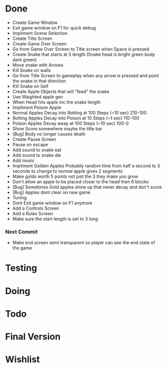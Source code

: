 # Done
* Create Game Window
* Exit game window on F1 for quick debug
* Impliment Scene Selection
* Create Title Screen
* Create Game Over Screen
* Go from Game Over Screen to Title screen when Space is pressed
* Create Snake that starts at 3 length (Snake head is bright green body dark green)
* Move snake with Arrows
* Kill Snake on walls
* Go from Title Screen to gameplay when any arrow is pressed and point the snake in that direction
* Kill Snake on Self
* Create Apple Objects that will "feed" the snake
* Use Waighted apple gen
* When Head hits apple inc the snake length
* Impliment Poison Apple
* Normal Apples Decay into Rotting at 100 Steps (~10 sec) 210-100
* Rotting Apples Decay into Poison at 10 Steps (~1 sec) 110-100
* Poison Apples Decay away at 100 Steps (~10 sec) 100-0
* Show Score somewhere maybe the title bar
* [Bug] Body no longer causes death
* Create Pause Screen
* Pause on escape
* Add sound to snake eat
* Add sound to snake die
* Add music
* Impliment Golden Apples Probably random time from half a second to 3 seconds to change to normal apple gives 2 segments
* Make golds worth 5 points not just the 3 they make you grow
* Don't allow an apple to be placed closer to the head then 6 blocks
* [Bug] Sometimes Gold apples show up that never decay and don't score
* [Bug] Apples dont clear on new game
* Tuning
* Dont Exit game window on F1 anymore
* Add a Controls Screen
* Add a Rules Screen
* Make sure the start length is set to 3 long

### Next Commit
* Make end screen semi transparent so player can see the end state of the game

# Testing

# Doing

# Todo

# Final Version

# Wishlist